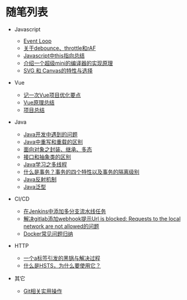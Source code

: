 # 随笔列表



- Javascript
  - [Event Loop](Javascript/event-loop.md)
  - [关于debounce、throttle和rAF](Javascript/debounce-throttle-requestAnimationFrame.md)
  - [Javascript中this指向总结](Javascript/js-this.md)
  - [介绍一个超级mini的编译器的实现原理](Javascript/compiler.md)
  - [SVG 和 Canvas的特性与选择](Javascript/svg&canvas.md)

- Vue
  - [记一次Vue项目优化要点](Vue/project-optimization.md)
  - [Vue原理总结](Vue/vue-summary.md)
  - [项目总结](Vue/project-summary.md)
  
- Java
  - [Java开发中遇到的问题](Java/java-knowledge-point.md)
  - [Java中重写和重载的区别](Java/override&overloading.md)
  - [面向对象之封装、继承、多态](Java/object-oriented-features.md)
  - [接口和抽象类的区别](Java/interface&abstract.md)
  - [Java学习之多线程](Java/thread.md)
  - [什么是事务？事务的四个特性以及事务的隔离级别](Java/transaction.md)
  - [Java反射机制](Java/reflection.md)
  - [Java泛型](Java/generics.md)
 
- CI/CD  
  - [在Jenkins中添加多分支流水线任务](cicd/10.%20%E5%9C%A8Jenkins%E4%B8%AD%E6%B7%BB%E5%8A%A0%E5%A4%9A%E5%88%86%E6%94%AF%E6%B5%81%E6%B0%B4%E7%BA%BF%E4%BB%BB%E5%8A%A1)  
  - [解决gitlab添加webhook提示Url is blocked: Requests to the local network are not allowed的问题](cicd/fix-gitlab-url-blocked)  
  - [Docker常见问题归纳](cicd/docker/docker%E5%B8%B8%E8%A7%81%E9%97%AE%E9%A2%98%E5%BD%92%E7%BA%B3)
- HTTP
  - [一个a标签引发的黑锅与解决过程](HTTP/一个a标签引发的黑锅与解决过程.md)
  - [什么是HSTS，为什么要使用它？](HTTP/HSTS.md)

- 其它
  - [Git相关实用操作](dev-tools/git/git.md)


[^_^]:备注下该文档网站搭建工具[docsify](https://docsify.js.org/#/quickstart)
